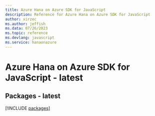 ```yaml
---
title: Azure Hana on Azure SDK for JavaScript
description: Reference for Azure Hana on Azure SDK for JavaScript
author: xirzec
ms.author: jeffish
ms.data: 07/26/2023
ms.topic: reference
ms.devlang: javascript
ms.service: hanaonazure
---
```

# Azure Hana on Azure SDK for JavaScript - latest
## Packages - latest
[!INCLUDE [packages](hana-on-azure-index.md)]